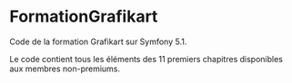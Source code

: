 # FormationGrafikart

Code de la formation Grafikart sur Symfony 5.1.

Le code contient tous les éléments des 11 premiers chapitres disponibles aux membres non-premiums.
